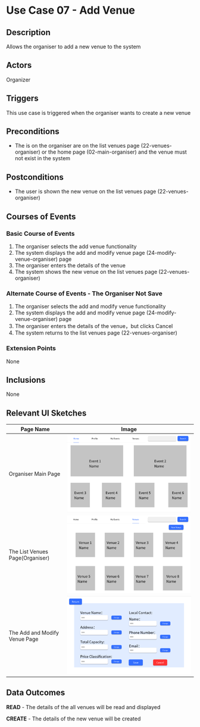# Use Case 07 - Add Venue

## Description

Allows the organiser to add a new venue to the system

## Actors

Organizer

## Triggers

This use case is triggered when the organiser wants to create a new venue

## Preconditions

- The is on the organiser are on the list venues page (22-venues-organiser) or the home page (02-main-organiser) and the venue must not exist in the system

## Postconditions

- The user is shown the new venue on the list venues page (22-venues-organiser)

## Courses of Events

### Basic Course of Events

1. The organiser selects the add venue functionality
2. The system displays the add and modify venue page (24-modify-venue-organiser) page
3. The organiser enters the details of the venue
4. The system shows the new venue on the list venues page (22-venues-organiser)

### Alternate Course of Events - The Organiser Not Save

1. The organiser selects the add and modify venue functionality
2. The system displays the add and modify venue page (24-modify-venue-organiser) page
3. The organiser enters the details of the venue，but clicks Cancel
4. The system returns to the list venues page (22-venues-organiser)


### Extension Points

None

## Inclusions

None

## Relevant UI Sketches
| Page Name                       | Image |
|---------------------------------|------|
| Organiser Main Page             | ![02-main-organiser](UI/02-main-organiser.png )|
| The List Venues Page(Organiser) | ![22-venues-organiser](UI/22-venues-organiser.png) 
| The Add and Modify Venue Page   | ![24-modify-venue-organiser](01-requirements/UI/24-modify-venue-organiser.png)|
## Data Outcomes
**READ** - The details of the all venues will be read and displayed

**CREATE** - The details of the new venue will be created

